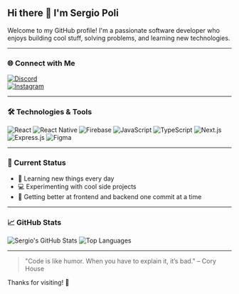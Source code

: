 ## Hi there 👋 I'm Sergio Poli

Welcome to my GitHub profile! I'm a passionate software developer who enjoys building cool stuff, solving problems, and learning new technologies.

---

### 🌐 Connect with Me
[![Discord](https://img.shields.io/badge/Discord-%237289DA.svg?style=for-the-badge&logo=discord&logoColor=white)](https://discord.com/users/581871647066423297)  
[![Instagram](https://img.shields.io/badge/Instagram-E4405F.svg?style=for-the-badge&logo=instagram&logoColor=white)](https://instagram.com/yourusername)  

---

### 🛠️ Technologies & Tools

![React](https://img.shields.io/badge/-React-61DAFB?style=flat-square&logo=react&logoColor=white)
![React Native](https://img.shields.io/badge/-React%20Native-61DAFB?style=flat-square&logo=react&logoColor=white)
![Firebase](https://img.shields.io/badge/-Firebase-FFCA28?style=flat-square&logo=firebase&logoColor=black)
![JavaScript](https://img.shields.io/badge/-JavaScript-F7DF1E?style=flat-square&logo=javascript&logoColor=black)
![TypeScript](https://img.shields.io/badge/-TypeScript-3178C6?style=flat-square&logo=typescript&logoColor=white)
![Next.js](https://img.shields.io/badge/-Next.js-000000?style=flat-square&logo=nextdotjs&logoColor=white)
![Express.js](https://img.shields.io/badge/-Express.js-000000?style=flat-square&logo=express&logoColor=white)
![Figma](https://img.shields.io/badge/-Figma-F24E1E?style=flat-square&logo=figma&logoColor=white)

---

### 🚧 Current Status
- 🧠 Learning new things every day
- 💻 Experimenting with cool side projects
- 🚀 Getting better at frontend and backend one commit at a time

---

### 📈 GitHub Stats

![Sergio's GitHub Stats](https://github-readme-stats.vercel.app/api?username=sergiopoli77&show_icons=true&theme=tokyonight)
![Top Languages](https://github-readme-stats.vercel.app/api/top-langs/?username=sergiopoli77&layout=compact&theme=tokyonight)

---

> "Code is like humor. When you have to explain it, it’s bad." – Cory House

Thanks for visiting! 🚀
